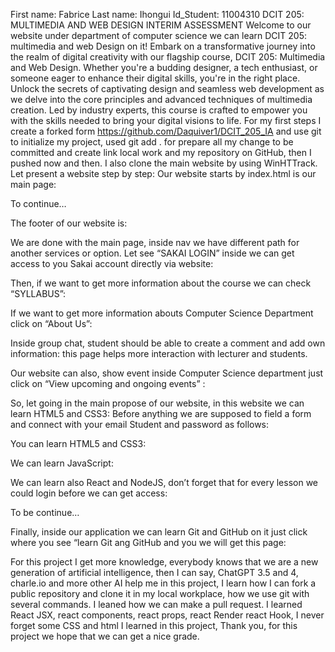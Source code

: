 First name: Fabrice 
Last name: Ihongui
Id_Student: 11004310
DCIT 205: MULTIMEDIA AND WEB DESIGN
INTERIM ASSESSMENT
   Welcome to our website under department of computer science we can learn DCIT 205: multimedia and web Design on it! Embark on a transformative journey into the realm of digital creativity with our flagship course, DCIT 205: Multimedia and Web Design. Whether you're a budding designer, a tech enthusiast, or someone eager to enhance their digital skills, you're in the right place.
      Unlock the secrets of captivating design and seamless web development as we delve into the core principles and advanced techniques of multimedia creation. Led by industry experts, this course is crafted to empower you with the skills needed to bring your digital visions to life.
       For my first steps I create a forked form  https://github.com/Daquiver1/DCIT_205_IA and use git to initialize my project, used git add . for prepare all my change to be committed and create link local work and my repository on GitHub, then I pushed now and then. I also clone the main website by using WinHTTrack. 
       Let present a website step by step: 
Our website starts by index.html is our main page:














To continue…

   













The footer of our website is:

 












We are done with the main page, inside nav we have different path for another services or option. Let see “SAKAI LOGIN” inside we can get access to you Sakai account directly via website:





























Then, if we want to get more information about the course we can check “SYLLABUS”:
  













      















If we want to get more information abouts Computer Science Department click on “About Us”:
     





























Inside group chat, student should be able to create a comment and add own information: this page helps more interaction with lecturer and students.
    














Our website can also, show event inside Computer Science department just click on “View upcoming and ongoing events” :
   












So, let going in the main propose of our website, in this website we can learn HTML5 and CSS3:
Before anything we are supposed to field a form and connect with your email Student and password as follows:



  








You can learn HTML5 and CSS3:















We can learn JavaScript:






























We can learn also React and NodeJS, don’t forget that for every lesson we could login before we can get access:

  










  
















To be continue…
   














Finally, inside our application we can learn Git and GitHub on it just click where you see “learn Git ang GitHub and you we will get this page: 


  










 For this project I get more knowledge, everybody knows that we are a new generation of artificial intelligence, then I can say, ChatGPT 3.5 and 4, charle.io and more other AI help me in this project, I learn how I can fork a public repository and clone it in my local workplace, how we use git with several commands. I leaned how we can make a pull request. I learned React JSX, react components, react props, react Render react Hook, I never forget some CSS and html I learned in this project, 
  Thank you, for this project we hope that we can get a nice grade.

